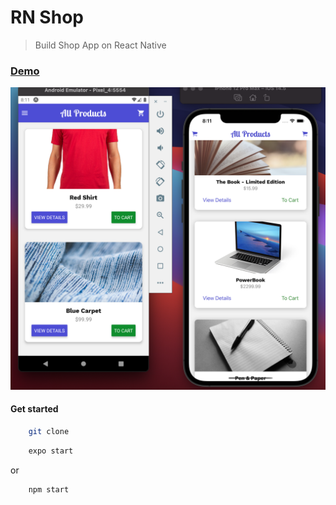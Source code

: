 # RN Shop

> Build Shop App on React Native

### [Demo](https://expo.io/@belchenkov/rn-shop)
[![IMAGE ALT TEXT HERE](./screen.png)](https://radikal.ru/video/IiXTNB68yjL)

#### Get started
```sh
    git clone
```
```sh
    expo start
```
or
```sh
    npm start
```
